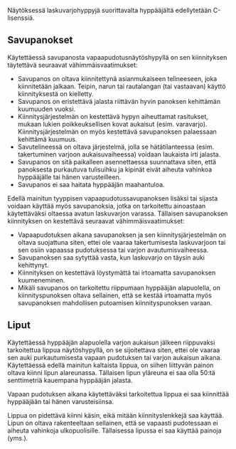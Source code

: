 Näytöksessä laskuvarjohyppyjä suorittavalta hyppääjältä edellytetään C-lisenssiä.## SavupanoksetKäytettäessä savupanosta vapaapudotusnäytöshypyllä on sen kiinnityksen täytettävä seuraavat vähimmäisvaatimukset:* Savupanos on oltava kiinnitettynä asianmukaiseen telineeseen, joka kiinnitetään jalkaan. Teipin, narun tai rautalangan (tai vastaavan) käyttö kiinnityksestä on kielletty.* Savupanos on eristettävä jalasta riittävän hyvin panoksen kehittämän kuumuuden vuoksi.* Kiinnitysjärjestelmän on kestettävä hypyn aiheuttamat rasitukset, mukaan lukien poikkeuksellisen kovat aukaisut (esim. varavarjo). Kiinnitysjärjestelmän on myös kestettävä savupanoksen palaessaan kehittämä kuumuus.* Savutelineessä on oltava järjestelmä, jolla se hätätilanteessa (esim. takertuminen varjoon aukaisuvaiheessa) voidaan laukaista irti jalasta.* Savupanos on sitä paikalleen asennettaessa suunnattava siten, että panoksesta purkautuva tulisuihku ja kipinät eivät aiheuta vahinkoa hyppääjälle tai hänen varusteilleen.* Savupanos ei saa haitata hyppääjän maahantuloa.Edellä mainitun tyyppisen vapaapudotussavupanoksen lisäksi tai sijasta voidaan käyttää myös savupanoksia, jotka on tarkoitettu ainoastaan käytettäväksi oltaessa avatun laskuvarjon varassa. Tällaisen savupanoksen kiinnityksen on kestettävä seuraavat vähimmäisvaatimukset:* Vapaapudotuksen aikana savupanoksen ja sen kiinnitysjärjestelmän on oltava suojattuna siten, ettei ole vaaraa takertumisesta laskuvarjoon tai sen osiin vapaassa pudotuksessa tai varjon avautumisvaiheessa.* Savupanoksen saa sytyttää vasta, kun laskuvarjo on täysin auki kehittynyt.* Kiinnityksen on kestettävä löystymättä tai irtoamatta savupanoksen kuumeneminen.* Mikäli savupanos on tarkoitettu riippumaan hyppääjän alapuolella, on kiinnityspunoksen oltava sellainen, että se kestää irtoamatta myös savupanoksen mahdollisen putoamisen kiinnityspunoksen varaan.## LiputKäytettäessä hyppääjän alapuolella varjon aukaisun jälkeen riippuvaksi tarkoitettua lippua näytöshypyllä, on se sijoitettava siten, ettei ole vaaraa sen auki purkautumisesta vapaan pudotuksen tai varjon aukaisun aikana. Käytettäessäedellä mainitun kaltaista lippua, on siihen liittyvän painon oltava kiinni lipun alareunassa. Tällaisen lipun yläreuna ei saa olla 50:tä senttimetriä kauempana hyppääjän jalasta.Vapaan pudotuksen aikana käytettäväksi tarkoitettua lippua ei saa kiinnittää hyppääjään tai hänen varusteisiinsa.Lippua on pidettävä kiinni käsin, eikä mitään kiinnityslenkkejä saa käyttää. Lipun on oltava rakenteeltaan sellainen, että se vapaasti pudotessaan ei aiheuta vahinkoja ulkopuolisille. Tällaisessa lipussa ei saa käyttää painoja (yms.).